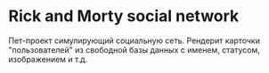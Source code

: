 # Rick and Morty social network

Пет-проект симулирующий социальную сеть. Рендерит карточки "пользователей" из свободной базы данных с именем, статусом, изображением и т.д.
